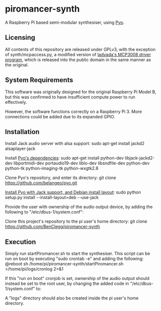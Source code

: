 # piromancer-synth
A Raspberry Pi based semi-modular synthesiser, using [Pyo](https://github.com/belangeo/pyo).

## Licensing
All contents of this repository are released under GPLv3, with the exception of synth/mcpaccess.py, a modified version of [ladyada's MCP3008 driver program](https://gist.github.com/ladyada/3151375), which is released into the public domain in the same manner as the original.

## System Requirements
This software was originally designed for the original Raspberry Pi Model B, but this was confirmed to have insufficient compute power to run effectively.

However, the software functions correctly on a Raspberry Pi 3. More connections could be added due to its expanded GPIO.

## Installation
Install Jack audio server with alsa support:
sudo apt-get install jackd2 alsaplayer-jack

Install [Pyo's dependencies](https://gist.github.com/pwalsh/8594869):
sudo apt-get install python-dev libjack-jackd2-dev libportmidi-dev portaudio19-dev liblo-dev libsndfile-dev python-dev python-tk python-imaging-tk python-wxgtk2.8

Clone Pyo's repository, and enter its directory:
git clone https://github.com/belangeo/pyo.git

[Install Pyo with Jack support, and Debian install layout](http://ajaxsoundstudio.com/pyodoc/compiling.html):
sudo python setup.py install --install-layout=deb --use-jack

Provide the user with ownership of the audio output device, by adding the following to "/etc/dbus-1/system.conf":
<policy user="pi">
     <allow own="org.freedesktop.ReserveDevice1.Audio0"/>
</policy>

Clone this project's repository to the pi user's home directory:
git clone https://github.com/BenClegg/piromancer-synth

## Execution
Simply run startPiromancer.sh to start the synthesiser. This script can be run on boot by executing "sudo crontab -e" and adding the following:
@reboot sh /home/pi/piromancer-synth/startPiromancer.sh >/home/pi/logs/cronlog 2>&1

If this "run on boot" cronjob is set, ownership of the audio output should instead be set to the root user, by changing the added code in "/etc/dbus-1/system.conf" to:
<policy user="root">
     <allow own="org.freedesktop.ReserveDevice1.Audio0"/>
</policy>

A "logs" directory should also be created inside the pi user's home directory.
